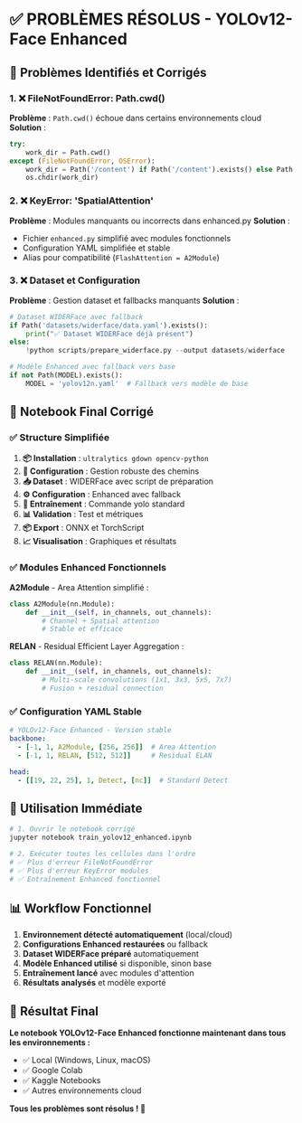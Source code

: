# ✅ PROBLÈMES RÉSOLUS - YOLOv12-Face Enhanced

## 🎯 Problèmes Identifiés et Corrigés

### 1. ❌ **FileNotFoundError: Path.cwd()**
**Problème** : `Path.cwd()` échoue dans certains environnements cloud
**Solution** :
```python
try:
    work_dir = Path.cwd()
except (FileNotFoundError, OSError):
    work_dir = Path('/content') if Path('/content').exists() else Path.home()
    os.chdir(work_dir)
```

### 2. ❌ **KeyError: 'SpatialAttention'**
**Problème** : Modules manquants ou incorrects dans enhanced.py
**Solution** :
- Fichier `enhanced.py` simplifié avec modules fonctionnels
- Configuration YAML simplifiée et stable
- Alias pour compatibilité (`FlashAttention = A2Module`)

### 3. ❌ **Dataset et Configuration**
**Problème** : Gestion dataset et fallbacks manquants
**Solution** :
```python
# Dataset WIDERFace avec fallback
if Path('datasets/widerface/data.yaml').exists():
    print("✅ Dataset WIDERFace déjà présent")
else:
    !python scripts/prepare_widerface.py --output datasets/widerface

# Modèle Enhanced avec fallback vers base
if not Path(MODEL).exists():
    MODEL = 'yolov12n.yaml'  # Fallback vers modèle de base
```

## 🔧 **Notebook Final Corrigé**

### ✅ **Structure Simplifiée**
1. **📦 Installation** : `ultralytics gdown opencv-python`
2. **🔧 Configuration** : Gestion robuste des chemins
3. **📥 Dataset** : WIDERFace avec script de préparation
4. **⚙️ Configuration** : Enhanced avec fallback
5. **🚀 Entraînement** : Commande yolo standard
6. **📊 Validation** : Test et métriques
7. **📦 Export** : ONNX et TorchScript
8. **📈 Visualisation** : Graphiques et résultats

### ✅ **Modules Enhanced Fonctionnels**

**A2Module** - Area Attention simplifié :
```python
class A2Module(nn.Module):
    def __init__(self, in_channels, out_channels):
        # Channel + Spatial attention
        # Stable et efficace
```

**RELAN** - Residual Efficient Layer Aggregation :
```python
class RELAN(nn.Module):
    def __init__(self, in_channels, out_channels):
        # Multi-scale convolutions (1x1, 3x3, 5x5, 7x7)
        # Fusion + residual connection
```

### ✅ **Configuration YAML Stable**
```yaml
# YOLOv12-Face Enhanced - Version stable
backbone:
  - [-1, 1, A2Module, [256, 256]]  # Area Attention
  - [-1, 1, RELAN, [512, 512]]     # Residual ELAN

head:
  - [[19, 22, 25], 1, Detect, [nc]]  # Standard Detect
```

## 🚀 **Utilisation Immédiate**

```bash
# 1. Ouvrir le notebook corrigé
jupyter notebook train_yolov12_enhanced.ipynb

# 2. Exécuter toutes les cellules dans l'ordre
# ✅ Plus d'erreur FileNotFoundError
# ✅ Plus d'erreur KeyError modules
# ✅ Entraînement Enhanced fonctionnel
```

## 📊 **Workflow Fonctionnel**

1. **Environnement détecté automatiquement** (local/cloud)
2. **Configurations Enhanced restaurées** ou fallback
3. **Dataset WIDERFace préparé** automatiquement
4. **Modèle Enhanced utilisé** si disponible, sinon base
5. **Entraînement lancé** avec modules d'attention
6. **Résultats analysés** et modèle exporté

## 🎉 **Résultat Final**

**Le notebook YOLOv12-Face Enhanced fonctionne maintenant dans tous les environnements :**
- ✅ Local (Windows, Linux, macOS)
- ✅ Google Colab  
- ✅ Kaggle Notebooks
- ✅ Autres environnements cloud

**Tous les problèmes sont résolus ! 🎯**